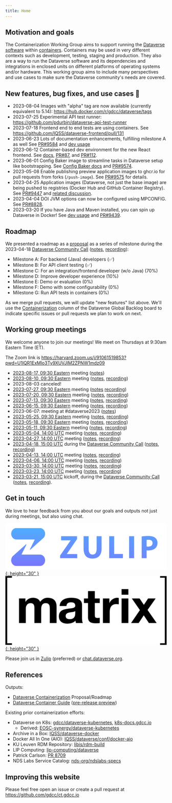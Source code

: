 ```yaml
---
title: Home
---
```


## Motivation and goals

The Containerization Working Group aims to support running the [Dataverse software](https://dataverse.org) within [containers](https://kubernetes.io/docs/concepts/containers/).
Containers may be used in very different contexts such as development, testing, staging and production.
They also are a way to run the Dataverse software and its dependencies and integrations in enclosed units on different platforms of operating systems and/or hardware.
This working group aims to include many perspectives and use cases to make sure the Dataverse community's needs are covered.

## New features, bug fixes, and use cases 🎁

- 2023-08-04 Images with "alpha" tag are now available (currently equivalent to 5.14): https://hub.docker.com/r/gdcc/dataverse/tags
- 2023-07-25 Experimental API test runner: <https://github.com/pdurbin/dataverse-api-test-runner>
- 2023-07-18 Frontend end to end tests are using containers. See <https://github.com/IQSS/dataverse-frontend/pull/131>
- 2023-06-23 Lots of documentation enhancements, fulfilling milestone A as well See [PR#9584](https://github.com/IQSS/dataverse/pull/9584) and [dev usage][]
- 2023-06-12 Container-based dev environment for the new React frontend. See [docs](https://github.com/IQSS/dataverse-frontend#local-development-environment), [PR#87](https://github.com/IQSS/dataverse-frontend/pull/87), and [PR#112](https://github.com/IQSS/dataverse-frontend/pull/112).
- 2023-06-01 Config Baker image to streamline tasks in Dataverse setup like bootstrapping. See [Config Baker docs][] and [PR#9574](https://github.com/IQSS/dataverse/pull/9574).
- 2023-05-08 Enable publishing preview application images to ghcr.io for pull requests from forks (`/push-image`). See [PR#9575](https://github.com/IQSS/dataverse/pull/9575) for details.
- 2023-04-25 Application images (Dataverse, not just the base image) are being pushed to registries (Docker Hub and GitHub Container Registry). See [PR#9447](https://github.com/IQSS/dataverse/pull/9447) and [related discussion](https://dataverse.zulipchat.com/#narrow/stream/375812-containers/topic/push.20to.20registry).
- 2023-04-04 DOI JVM options can now be configured using MPCONFIG. See [PR#8828](https://github.com/IQSS/dataverse/pull/8828).
- 2023-03-20 If you have Java and Maven installed, you can spin up Dataverse in Docker! See [dev usage][] and [PR#9439](https://github.com/IQSS/dataverse/pull/9439).

[config baker docs]: https://preview.guides.gdcc.io/en/develop/container/configbaker-image.html
[dev usage]: https://preview.guides.gdcc.io/en/develop/container/dev-usage.html

## Roadmap

We presented a roadmap as a [proposal](https://docs.google.com/document/d/14DHDB24Cp_kzpYqhHCKCtnzOw8_WuLOOONyqJHSsaYM/edit) as a series of milestone during the 2023-04-18 [Dataverse Community Call](https://dataverse.org/community-calls) ([notes](https://docs.google.com/document/d/1TmvLrvDJ2dtPN6e6Iu4RT-qFQo4XeR5Tn-TGhvB9mFE/edit?usp=sharing), [recording](https://harvard.zoom.us/rec/share/qQJLuOQYIX5FA5Fsandjuu3L4qIgmV9AKOZ0tZu3ZPcdDmcVw-2D7qn9VcCAojIk.PHPDAOdOWYI_hXCr)):

- Milestone A: For backend (Java) developers (✅)
- Milestone B: For API client testing (✅)
- Milestone C: For an integration/frontend developer (w/o Java) (70%)
- Milestone D: Improve developer experience (10%)
- Milestone E: Demo or evaluation (0%)
- Milestone F: Demo with some configurability (0%)
- Milestone G: Run API tests in containers (0%)

As we merge pull requests, we will update "new features" list above. We'll use the [Containerization](https://github.com/orgs/IQSS/projects/34/views/17) column of the Dataverse Global Backlog board to indicate specific issues or pull requests we plan to work on next.

## Working group meetings

We welcome anyone to join our meetings! We meet on Thursdays at 9:30am Eastern Time (ET).

The Zoom link is <https://harvard.zoom.us/j/91061519853?pwd=U1lQR1ExMlo3Ty9XUVJIM2ZPNW1mdz09>

- [2023-08-17, 09:30 Eastern](https://time.is/compare/0930_17_Aug_2023_in_Boston) meeting ([notes](https://docs.google.com/document/d/1DRzIT17EU250_zHfNs8EVyrZl3PNex-R6MdOSmNwnoU/edit?usp=sharing))
- [2023-08-10, 09:30 Eastern](https://time.is/compare/0930_10_Aug_2023_in_Boston) meeting ([notes](https://docs.google.com/document/d/1c3_LVAwtDncK6GS1AsVG62gLIkgyZX0gCJC792pw8Rs/edit?usp=sharing), [recording](https://harvard.zoom.us/rec/share/vt5PT7OH-Jw3w_orzEhfH1LVCb_cbpNZj3zbz9rsMmqotqLe0aDutti2CoKeJ6MF.Tqs7XJ648HnCvoj7))
- 2023-08-03 canceled!
- [2023-07-27, 09:30 Eastern](https://time.is/compare/0930_27_July_2023_in_Boston) meeting ([notes](https://docs.google.com/document/d/1RUtQxnadwTPnWf1x3h1bYQ0sh-sG-rGP93Pf0eHETng/edit?usp=sharing) [recording](https://harvard.zoom.us/rec/share/HjZX8HPCyNkvkc1tj6NAxkEMtA_5348Hl8jhCyRyarNNiVztpbUe6oS1UVMZeNs9.NGmm8VnIQh44GwNU))
- [2023-07-20, 09:30 Eastern](https://time.is/compare/0930_20_July_2023_in_Boston) meeting ([notes](https://docs.google.com/document/d/1fGXOKvqJ570XtvCi-6IfUzi3e67s-8XYBz2f8LrtGtM/edit?usp=sharing), [recording](https://harvard.zoom.us/rec/share/nA5CV9wlzjjxaLg3jad-TVCS-Ebc-5HFmC7WcGRRfIGNZA5qjJQgzKwWju9IiBy2.W2A6tuUnCltRdyNd))
- [2023-07-13, 09:30 Eastern](https://time.is/compare/0930_13_July_2023_in_Boston) meeting ([notes](https://docs.google.com/document/d/1NNHuu8pVZmDkNf-decFWHYeo94ZcHX6PauurrACOsU8/edit?usp=sharing), [recording](https://harvard.zoom.us/rec/share/CXBDjG3otG8GuQhYXwjApwTmAP-992Kcy2DWm_DhYN97sQVyrkntsNnLUuUgFsdP.kw0bKkHS1x6jR56i))
- [2023-06-15, 09:30 Eastern](https://time.is/compare/0930_15_June_2023_in_Boston) meeting ([notes](https://docs.google.com/document/d/1Ajoz1TqmeVUQTp6LMP5xP5l5vaiKtlg65mqW3Ep3prI/edit?usp=sharing), [recording](https://harvard.zoom.us/rec/share/X8n8doyhW9jHftXdLVz5yc1NpfOmg4kT-3gfu9jk0tISTYiAL9e3H1GhpV7R7O3P.SWZQyUoaM0KRMKv9))
- 2023-06-07: meeting at #dataverse2023 ([notes](https://docs.google.com/document/d/1bjQtkE8e67suNKQvgXPJm2-5TCVpvz8UAOk6626TJEY/edit?usp=sharing))
- [2023-05-25, 09:30 Eastern](https://time.is/compare/0930_25_May_2023_in_Boston) meeting ([notes](https://docs.google.com/document/d/11wz1xZuzX5SnaGyrJJM8ogCzdgORIdhWfMMpUyDhXUA/edit?usp=sharing), [recording](https://harvard.zoom.us/rec/share/ipvR-ue7MuZ8QEVo0BmykWtCk17HbEGf_FyuN9Djxh_u0gBmA4uIBNZ2racARA2n.iL9gDYgDac-ag9qn))
- [2023-05-18, 09:30 Eastern](https://time.is/compare/0930_18_May_2023_in_Boston) meeting ([notes](https://docs.google.com/document/d/1VuUkGSdL03nPPMepYUMk59qEfljgRkzN0oXvEp9UkqI/edit?usp=sharing), [recording](https://harvard.zoom.us/rec/share/QZ4XDtwJrVjTAI5o_TgnyNjV8LDPYMjrVWiN5Mz0o3u3CXctJj06HVhDprNDTt9T.pKy533mltH4GH07N))
- [2023-05-11, 09:30 Eastern](https://time.is/compare/0930_11_May_2023_in_Boston) meeting ([notes](https://docs.google.com/document/d/1eQVm88dP2rgM9DKn4ivoWBx6MOK6aXfkLhsZN-Y3fsc/edit?usp=sharing), [recording](https://harvard.zoom.us/rec/share/1kOYrK9YRTDPv2OYES_doujAWbEyOp3hNHkcBR_iH4HvAFGYjfdoKADz0Xa1WHP3.nmdgF82lfLUQY_uN))
- [2023-05-04, 14:00 UTC](https://time.is/compare/1400_4_May_2023_in_UTC) meeting ([notes](https://docs.google.com/document/d/1U3yvg9yG5Wnm_tQkDLf5XyREYyFVoRE4_-UvnxuryVE/edit?usp=sharing), [recording](https://harvard.zoom.us/rec/share/YcaITLENsu8xdvaH6XmxENjd00TCeTzI_pIpBVMi97Nyj176C96kPsIjaEtLclG_.pSX9c_GjP79zKdZH))
- [2023-04-27, 14:00 UTC](https://time.is/compare/1400_27_Apr_2023_in_UTC) meeting ([notes](https://docs.google.com/document/d/1Hz47lLjE9h1-YE5zD2wu4tT1ObB6vB6Nr3m16pQ4LF4/edit?usp=sharing), [recording](https://harvard.zoom.us/rec/share/aBdeEowQUqdKH2H9aTF_ypWe1OI3SZj6t4m_KUJi0Sjui2e7g123GnI92Itij2fV.Vi1OWvqiXVJjbRgz))
- [2023-04-18, 15:00 UTC](https://time.is/compare/1500_18_Apr_2023_in_UTC) during the [Dataverse Community Call](https://dataverse.org/community-calls) ([notes](https://docs.google.com/document/d/1TmvLrvDJ2dtPN6e6Iu4RT-qFQo4XeR5Tn-TGhvB9mFE/edit?usp=sharing), [recording](https://harvard.zoom.us/rec/share/qQJLuOQYIX5FA5Fsandjuu3L4qIgmV9AKOZ0tZu3ZPcdDmcVw-2D7qn9VcCAojIk.PHPDAOdOWYI_hXCr))
- [2023-04-13, 14:00 UTC](https://time.is/compare/1400_13_Apr_2023_in_UTC) meeting ([notes](https://docs.google.com/document/d/1qmMRiXoRl_mKugD0qXynzep4pL0hHwCKHMBDF5jCtWs/edit?usp=sharing), [recording](https://harvard.zoom.us/rec/share/9tnJO4URrE9W1YnB3gu71LHadV480KFDZovxaPkOv0k6_0h9AAqzxej7_fEcD0an.uY_9scBGRb1YIVoW))
- [2023-04-06, 14:00 UTC](https://time.is/compare/1400_06_Apr_2023_in_UTC) meeting ([notes](https://docs.google.com/document/d/1YVIKW7stAiGwJtuijDlC85cBnBGdEsi_z0mJb0FOysw/edit?usp=sharing), [recording](https://harvard.zoom.us/rec/share/nv8YUZ4T0XwHLCJOZHTtNUORe5hhMSnpVnfDalAVgqM_i_OLnpttQHz-0wPDBOk.Cd-4oWXs-tJUaCg_))
- [2023-03-30, 14:00 UTC](https://time.is/compare/1400_30_Mar_2023_in_UTC) meeting ([notes](https://docs.google.com/document/d/1Z1PUOp19zJVEGNcFsV7tqPErWQnkVV6qkDo5ZQUHMVM/edit?usp=sharing), [recording](https://harvard.zoom.us/rec/share/HsGlcXqaY-PR0pCWkZFzmmP6zus5pdXq4AlKhM4EgRTF-3OEB74wZhv7e7dueebp.RsriUxxBS4KYdSa3))
- [2023-03-23, 14:00 UTC](https://time.is/compare/1400_23_Mar_2023_in_UTC) meeting ([notes](https://docs.google.com/document/d/1UmKajGpOH8tkvyEbgIYvHDKZBAMfdvCp8AZC0ZEEtWs/edit?usp=sharing), [recording](https://harvard.zoom.us/rec/share/kviiT4GO2zruomf0T-QHCWqDksK6jT525bPrENNGWf01MhLtZOS0mU3b6Gw-_usp.CnoqlfsFqvOhXEyY))
- [2023-03-21, 15:00 UTC](https://time.is/compare/1500_21_Mar_2023_in_UTC) kickoff, during the [Dataverse Community Call](https://dataverse.org/community-calls) ([notes](https://docs.google.com/document/d/1r_GMYqYzUyQR2LQ2cqSLWPDuFRzd18PJ-4UFC4Nvnpw/edit#), [recording](https://harvard.zoom.us/rec/share/qb3gd3pboooRa9UHyLyIvPfxVgoahbGWFaxLdJDO2VD-MGMqWnZIsJjc3Rxao6Wu.-Y-CiwvgRwVj8v6c)).

## Get in touch

We love to hear feedback from you about our goals and outputs not just during meetings, but also using chat.

[![](imgs/zulip.png){: height="30" }](https://dataverse.zulipchat.com/#narrow/stream/375812-containers/) [![](imgs/matrix.png){: height="30" }](https://chat.dataverse.org)

Please join us in [Zulip](https://dataverse.zulipchat.com/#narrow/stream/375812-containers/) (preferred) or [chat.dataverse.org](https://chat.dataverse.org).

## References

Outputs:

- [Dataverse Containerization](https://docs.google.com/document/d/14DHDB24Cp_kzpYqhHCKCtnzOw8_WuLOOONyqJHSsaYM/edit) Proposal/Roadmap
- [Dataverse Container Guide](https://guides.dataverse.org/en/latest/container/index.html) ([pre-release preview](https://preview.guides.gdcc.io/en/develop/container/index.html))

Existing prior containerization efforts:
- Dataverse on K8s: [gdcc/dataverse-kubernetes](https://github.com/gdcc/dataverse-kubernetes), [k8s-docs.gdcc.io](https://k8s-docs.gdcc.io)
   - Derived: [EOSC-synergy/dataverse-kubernetes](https://github.com/EOSC-synergy/dataverse-kubernetes/tree/5.12)
- Archive in a Box: [IQSS/dataverse-docker](https://github.com/IQSS/dataverse-docker)
- Docker All In One (AIO): [IQSS/dataverse/conf/docker-aio](https://github.com/IQSS/dataverse/tree/develop/conf/docker-aio)
- KU Leuven RDM Repository: [libis/rdm-build](https://github.com/libis/rdm-build)
- LIP Computing: [lip-computing/dataverse](https://gitlab.com/lip-computing/dataverse)
- Patrick Carlson: [PR 8709](https://github.com/IQSS/dataverse/pull/8709)
- NDS Labs Service Catalog: [nds-org/ndslabs-specs](https://github.com/nds-org/ndslabs-specs/blob/2.0.1/dataverse/dataverse.json)

## Improving this website

Please feel free open an issue or create a pull request at <https://github.com/gdcc/ct.gdcc.io>
